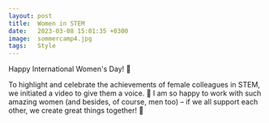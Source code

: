 ```yaml
---
layout: post
title:  Women in STEM
date:   2023-03-08 15:01:35 +0300
image:  sommercamp4.jpg
tags:   Style
---
```

Happy International Women's Day! 💜

To highlight and celebrate the achievements of female colleagues in STEM, we initiated a video to give them a voice. 🙌 
I am so happy to work with such amazing women (and besides, of course, men too) – if we all support each other, we create great things together! 🦄

